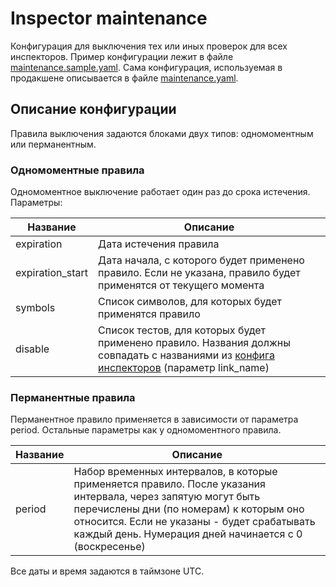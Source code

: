 # Inspector maintenance

Конфигурация для выключения тех или иных проверок для всех инспекторов. Пример конфигурации лежит в файле [maintenance.sample.yaml](https://xgit.tradingview.com/amerzlenko/inspector-maintenance/blob/master/maintenance.sample.yaml). Сама конфигурация, используемая в продакшене описывается в файле [maintenance.yaml](https://xgit.tradingview.com/amerzlenko/inspector-maintenance/blob/master/maintenance.yaml).

## Описание конфигурации

Правила выключения задаются блоками двух типов: одномоментным или перманентным.

### Одномоментные правила

Одномоментное выключение работает один раз до срока истечения. Параметры:

|Название|Описание|
|----|----|
|expiration|Дата истечения правила|
|expiration_start|Дата начала, с которого будет применено правило. Если не указана, правило будет применятся от текущего момента|
|symbols|Список символов, для которых будет применятся правило|
|disable|Список тестов, для которых будет применено правило. Названия должны совпадать с названиями из [конфига инспекторов](https://xgit.tradingview.com/tv/inspector/blob/master/config.json) (параметр link_name)|


### Перманентные правила

Перманентное правило применяется в зависимости от параметра period. Остальные параметры как у одномоментного правила.

|Название|Описание|
|----|----|
|period|Набор временных интервалов, в которые применяется правило. После указания интервала, через запятую могут быть перечислены дни (по номерам) к которым оно относится. Если не указаны - будет срабатывать каждый день. Нумерация дней начинается с 0 (воскресенье)|

Все даты и время задаются в таймзоне UTC.